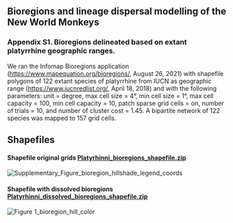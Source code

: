 ## Bioregions and lineage dispersal modelling of the New World Monkeys

### Appendix S1. Bioregions delineated based on extant platyrrhine geographic ranges. 

We ran the Infomap Bioregions application (https://www.mapequation.org/bioregions/, August 26, 2021) with shapefile polygons of 122 extant species of platyrrhine from IUCN as geographic range (https://www.iucnredlist.org/, April 18, 2018) and with the following parameters: unit = degree, max cell size = 4°, min cell size = 1°, max cell capacity = 100, min cell capacity = 10, patch sparse grid cells = on, number of trials = 10, and number of cluster cost = 1.45. A bipartite network of 122 species was mapped to 157 grid cells.

## Shapefiles
#### Shapefile original grids [Platyrhinni_bioregions_shapefile.zip](https://github.com/pelow22/Platy_paper/files/9254085/Platyrhinni_bioregions_shapefile.zip)
![Supplementary_Figure_bioregion_hillshade_legend_coords](https://user-images.githubusercontent.com/65909510/182679215-11adabd5-ca7d-4a6d-9ffe-af039b258b59.png)

#### Shapefile with dissolved bioregions [Platyrhinni_dissolved_bioregions_shapefile.zip](https://github.com/pelow22/Platy_paper/files/9254100/Platyrhinni_dissolved_bioregions_shapefile.zip)
![Figure 1_bioregion_hill_color](https://user-images.githubusercontent.com/65909510/182682526-a65daa23-ec2a-47f4-b9ec-0cc88ef40cb8.png)
